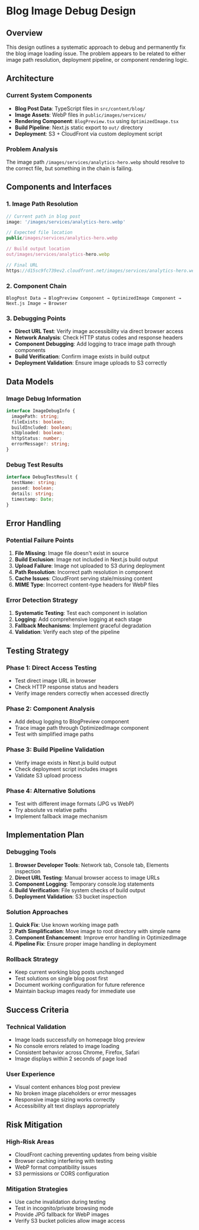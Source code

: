 # Blog Image Debug Design

## Overview

This design outlines a systematic approach to debug and permanently fix the blog
image loading issue. The problem appears to be related to either image path
resolution, deployment pipeline, or component rendering logic.

## Architecture

### Current System Components

- **Blog Post Data**: TypeScript files in `src/content/blog/`
- **Image Assets**: WebP files in `public/images/services/`
- **Rendering Component**: `BlogPreview.tsx` using `OptimizedImage.tsx`
- **Build Pipeline**: Next.js static export to `out/` directory
- **Deployment**: S3 + CloudFront via custom deployment script

### Problem Analysis

The image path `/images/services/analytics-hero.webp` should resolve to the
correct file, but something in the chain is failing.

## Components and Interfaces

### 1. Image Path Resolution

```typescript
// Current path in blog post
image: '/images/services/analytics-hero.webp'

// Expected file location
public/images/services/analytics-hero.webp

// Build output location
out/images/services/analytics-hero.webp

// Final URL
https://d15sc9fc739ev2.cloudfront.net/images/services/analytics-hero.webp
```

### 2. Component Chain

```
BlogPost Data → BlogPreview Component → OptimizedImage Component → Next.js Image → Browser
```

### 3. Debugging Points

- **Direct URL Test**: Verify image accessibility via direct browser access
- **Network Analysis**: Check HTTP status codes and response headers
- **Component Debugging**: Add logging to trace image path through components
- **Build Verification**: Confirm image exists in build output
- **Deployment Validation**: Ensure image uploads to S3 correctly

## Data Models

### Image Debug Information

```typescript
interface ImageDebugInfo {
  imagePath: string;
  fileExists: boolean;
  buildIncluded: boolean;
  s3Uploaded: boolean;
  httpStatus: number;
  errorMessage?: string;
}
```

### Debug Test Results

```typescript
interface DebugTestResult {
  testName: string;
  passed: boolean;
  details: string;
  timestamp: Date;
}
```

## Error Handling

### Potential Failure Points

1. **File Missing**: Image file doesn't exist in source
2. **Build Exclusion**: Image not included in Next.js build output
3. **Upload Failure**: Image not uploaded to S3 during deployment
4. **Path Resolution**: Incorrect path resolution in component
5. **Cache Issues**: CloudFront serving stale/missing content
6. **MIME Type**: Incorrect content-type headers for WebP files

### Error Detection Strategy

1. **Systematic Testing**: Test each component in isolation
2. **Logging**: Add comprehensive logging at each stage
3. **Fallback Mechanisms**: Implement graceful degradation
4. **Validation**: Verify each step of the pipeline

## Testing Strategy

### Phase 1: Direct Access Testing

- Test direct image URL in browser
- Check HTTP response status and headers
- Verify image renders correctly when accessed directly

### Phase 2: Component Analysis

- Add debug logging to BlogPreview component
- Trace image path through OptimizedImage component
- Test with simplified image paths

### Phase 3: Build Pipeline Validation

- Verify image exists in Next.js build output
- Check deployment script includes images
- Validate S3 upload process

### Phase 4: Alternative Solutions

- Test with different image formats (JPG vs WebP)
- Try absolute vs relative paths
- Implement fallback image mechanism

## Implementation Plan

### Debugging Tools

1. **Browser Developer Tools**: Network tab, Console tab, Elements inspection
2. **Direct URL Testing**: Manual browser access to image URLs
3. **Component Logging**: Temporary console.log statements
4. **Build Verification**: File system checks of build output
5. **Deployment Validation**: S3 bucket inspection

### Solution Approaches

1. **Quick Fix**: Use known working image path
2. **Path Simplification**: Move image to root directory with simple name
3. **Component Enhancement**: Improve error handling in OptimizedImage
4. **Pipeline Fix**: Ensure proper image handling in deployment

### Rollback Strategy

- Keep current working blog posts unchanged
- Test solutions on single blog post first
- Document working configuration for future reference
- Maintain backup images ready for immediate use

## Success Criteria

### Technical Validation

- Image loads successfully on homepage blog preview
- No console errors related to image loading
- Consistent behavior across Chrome, Firefox, Safari
- Image displays within 2 seconds of page load

### User Experience

- Visual content enhances blog post preview
- No broken image placeholders or error messages
- Responsive image sizing works correctly
- Accessibility alt text displays appropriately

## Risk Mitigation

### High-Risk Areas

- CloudFront caching preventing updates from being visible
- Browser caching interfering with testing
- WebP format compatibility issues
- S3 permissions or CORS configuration

### Mitigation Strategies

- Use cache invalidation during testing
- Test in incognito/private browsing mode
- Provide JPG fallback for WebP images
- Verify S3 bucket policies allow image access
